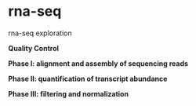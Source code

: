 # rna-seq
rna-seq exploration

**Quality Control**

**Phase I: alignment and assembly of sequencing reads**

**Phase II: quantification of transcript abundance**

**Phase III: filtering and normalization**
